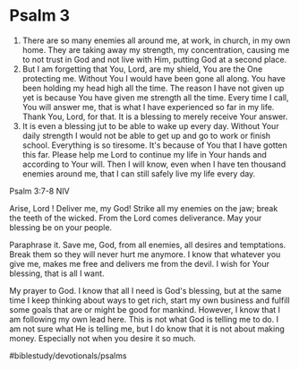 # Psalm 3
1. There are so many enemies all around me, at work, in church, in my own home. They are taking away my strength, my concentration, causing me to not trust in God and not live with Him, putting God at a second place.
2. But I am forgetting that You, Lord, are my shield, You are the One protecting me. Without You I would have been gone all along.
You have been holding my head high all the time. The reason I have not given up yet is because You have given me strength all the time.
Every time I call, You will answer me, that is what I have experienced so far in my life. Thank You, Lord, for that. It is a blessing to merely receive Your answer.
6. It is even a blessing jut to be able to wake up every day. Without Your daily strength I would not be able to get up and go to work or finish school. Everything is so tiresome. It's because of You that I have gotten this far.
Please help me Lord to continue my life in Your hands and according to Your will. Then I will know, even when I have ten thousand enemies around me, that I can still safely live my life every day.

Psalm 3:7-8 NIV

Arise, Lord ! Deliver me, my God! Strike all my enemies on the jaw; break the teeth of the wicked. From the Lord comes deliverance. May your blessing be on your people.

Paraphrase it.
Save me, God, from all enemies, all desires and temptations. Break them so they will never hurt me anymore.
I know that whatever you give me, makes me free and delivers me from the devil. I wish for Your blessing, that is all I want.

My prayer to God.
I know that all I need is God's blessing, but at the same time I keep thinking about ways to get rich, start my own business and fulfill some goals that are or might be good for mankind.
However, I know that I am following my own lead here. This is not what God is telling me to do. I am not sure what He is telling me, but I do know that it is not about making money. Especially not when you desire it so much.

#biblestudy/devotionals/psalms